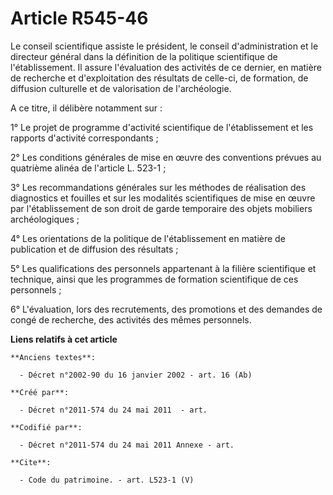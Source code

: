 # Article R545-46

Le conseil scientifique assiste le président, le conseil d'administration et le directeur général dans la définition de la
politique scientifique de l'établissement. Il assure l'évaluation des activités de ce dernier, en matière de recherche et
d'exploitation des résultats de celle-ci, de formation, de diffusion culturelle et de valorisation de l'archéologie. 

A ce titre, il délibère notamment sur : 

1° Le projet de programme d'activité scientifique de l'établissement et les rapports d'activité correspondants ; 

2° Les conditions générales de mise en œuvre des conventions prévues au quatrième alinéa de l'article L. 523-1 ; 

3° Les recommandations générales sur les méthodes de réalisation des diagnostics et fouilles et sur les modalités
scientifiques de mise en œuvre par l'établissement de son droit de garde temporaire des objets mobiliers archéologiques ; 

4° Les orientations de la politique de l'établissement en matière de publication et de diffusion des résultats ; 

5° Les qualifications des personnels appartenant à la filière scientifique et technique, ainsi que les programmes de
formation scientifique de ces personnels ; 

6° L'évaluation, lors des recrutements, des promotions et des demandes de congé de recherche, des activités des mêmes
personnels.

**Liens relatifs à cet article**

	**Anciens textes**:

	  - Décret n°2002-90 du 16 janvier 2002 - art. 16 (Ab)

	**Créé par**:

	  - Décret n°2011-574 du 24 mai 2011  - art.

	**Codifié par**:

	  - Décret n°2011-574 du 24 mai 2011 Annexe - art.

	**Cite**:

	  - Code du patrimoine. - art. L523-1 (V)
